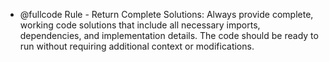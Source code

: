 - @fullcode Rule - Return Complete Solutions: Always provide complete, working code solutions that include all necessary imports, dependencies, and implementation details. The code should be ready to run without requiring additional context or modifications.

